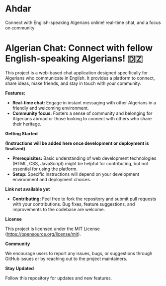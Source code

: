 # Ahdar
Connect with English-speaking Algerians online! real-time chat, and a focus on community

# Algerian Chat: Connect with fellow English-speaking Algerians! 🇩🇿



This project is a web-based chat application designed specifically for Algerians who communicate in English. It provides a platform to connect, share ideas, make friends, and stay in touch with your community.

**Features:**

* **Real-time chat:** Engage in instant messaging with other Algerians in a friendly and welcoming environment.
* **Community focus:** Fosters a sense of community and belonging for Algerians abroad or those looking to connect with others who share their heritage.

**Getting Started**

**(Instructions will be added here once development or deployment is finalized)**

* **Prerequisites:** Basic understanding of web development technologies (HTML, CSS, JavaScript) might be helpful for contributing, but not essential for using the platform.
* **Setup:** Specific instructions will depend on your development environment and deployment choices.

**Link not available yet**

* **Contributing:** Feel free to fork the repository and submit pull requests with your contributions. Bug fixes, feature suggestions, and improvements to the codebase are welcome.

**License**

This project is licensed under the MIT License (https://opensource.org/license/mit).

**Community**

We encourage users to report any issues, bugs, or suggestions through GitHub issues or by reaching out to the project maintainers.

**Stay Updated**

Follow this repository for updates and new features.
